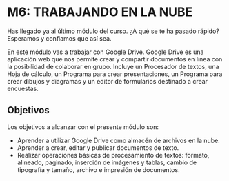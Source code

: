# M6: TRABAJANDO EN LA NUBE

Has llegado ya al último módulo del curso. ¿A qué se te ha pasado rápido? Esperamos y confiamos que así sea.

En este módulo vas a trabajar con Google Drive. Google Drive es una aplicación web que nos permite crear y compartir documentos en línea con la posibilidad de colaborar en grupo. Incluye un Procesador de textos, una Hoja de cálculo, un Programa para crear presentaciones, un Programa para crear dibujos y diagramas y un editor de formularios destinado a crear encuestas.

## Objetivos

Los objetivos a alcanzar con el presente módulo son:

*   Aprender a utilizar Google Drive como almacén de archivos en la nube.
*   Aprender a crear, editar y publicar documentos de texto.
*   Realizar operaciones básicas de procesamiento de textos: formato, alineado, paginado, inserción de imágenes y tablas, cambio de tipografía y tamaño, archivo e impresión de documentos.

